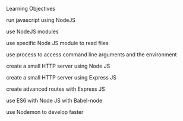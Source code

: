 Learning Objectives

run javascript using NodeJS

use NodeJS modules

use specific Node JS module to read files

use process to access command line arguments and the environment

create a small HTTP server using Node JS

create a small HTTP server using Express JS

create advanced routes with Express JS

use ES6 with Node JS with Babel-node

use Nodemon to develop faster
